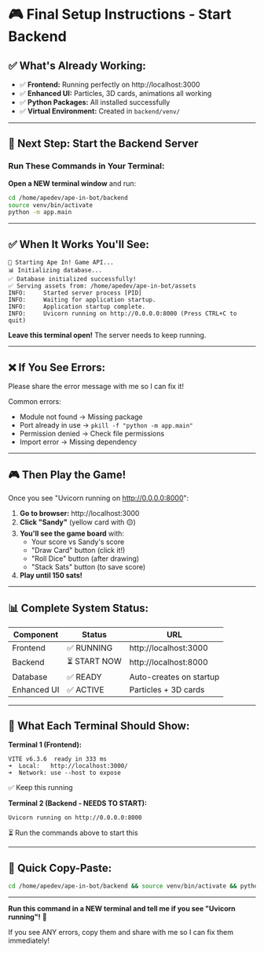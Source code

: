 # 🎮 Final Setup Instructions - Start Backend

## ✅ What's Already Working:

- ✅ **Frontend:** Running perfectly on http://localhost:3000
- ✅ **Enhanced UI:** Particles, 3D cards, animations all working
- ✅ **Python Packages:** All installed successfully
- ✅ **Virtual Environment:** Created in `backend/venv/`

---

## 🚀 Next Step: Start the Backend Server

### **Run These Commands in Your Terminal:**

**Open a NEW terminal window** and run:

```bash
cd /home/apedev/ape-in-bot/backend
source venv/bin/activate
python -m app.main
```

---

## ✅ **When It Works You'll See:**

```
🚀 Starting Ape In! Game API...
📊 Initializing database...
✅ Database initialized successfully!
✅ Serving assets from: /home/apedev/ape-in-bot/assets
INFO:     Started server process [PID]
INFO:     Waiting for application startup.
INFO:     Application startup complete.
INFO:     Uvicorn running on http://0.0.0.0:8000 (Press CTRL+C to quit)
```

**Leave this terminal open!** The server needs to keep running.

---

## ❌ **If You See Errors:**

Please share the error message with me so I can fix it!

Common errors:
- Module not found → Missing package
- Port already in use → `pkill -f "python -m app.main"`
- Permission denied → Check file permissions
- Import error → Missing dependency

---

## 🎮 **Then Play the Game!**

Once you see "Uvicorn running on http://0.0.0.0:8000":

1. **Go to browser:** http://localhost:3000
2. **Click "Sandy"** (yellow card with 🟡)
3. **You'll see the game board** with:
   - Your score vs Sandy's score
   - "Draw Card" button (click it!)
   - "Roll Dice" button (after drawing)
   - "Stack Sats" button (to save score)
4. **Play until 150 sats!**

---

## 📊 **Complete System Status:**

| Component | Status | URL |
|-----------|--------|-----|
| Frontend | ✅ RUNNING | http://localhost:3000 |
| Backend | ⏳ START NOW | http://localhost:8000 |
| Database | ✅ READY | Auto-creates on startup |
| Enhanced UI | ✅ ACTIVE | Particles + 3D cards |

---

## 🎯 **What Each Terminal Should Show:**

**Terminal 1 (Frontend):**
```
VITE v6.3.6  ready in 333 ms
➜  Local:   http://localhost:3000/
➜  Network: use --host to expose
```
✅ Keep this running

**Terminal 2 (Backend - NEEDS TO START):**
```
Uvicorn running on http://0.0.0.0:8000
```
⏳ Run the commands above to start this

---

## 📝 **Quick Copy-Paste:**

```bash
cd /home/apedev/ape-in-bot/backend && source venv/bin/activate && python -m app.main
```

---

**Run this command in a NEW terminal and tell me if you see "Uvicorn running"!** 🚀

If you see ANY errors, copy them and share with me so I can fix them immediately!



